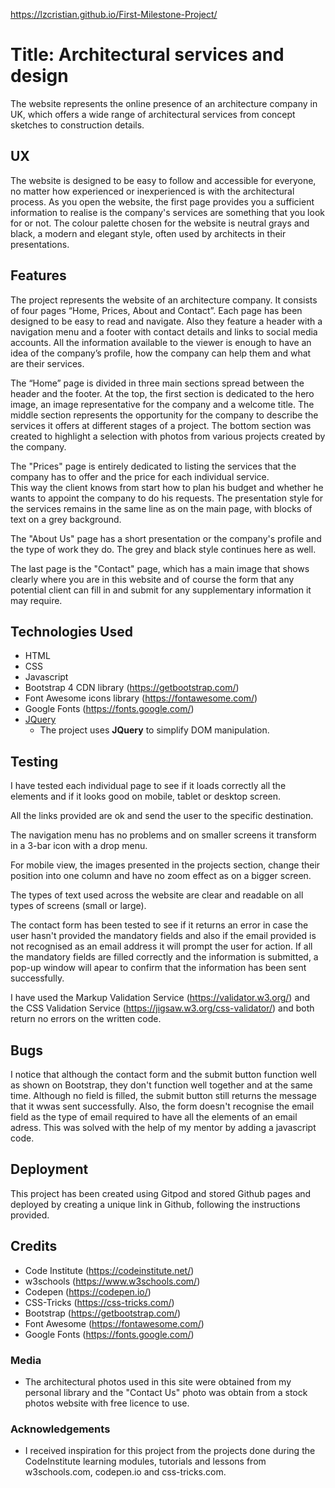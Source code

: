 https://lzcristian.github.io/First-Milestone-Project/

# Title: Architectural services and design

The website represents the online presence of an architecture company in UK, which offers a wide range of architectural services from concept sketches to construction details.

 
## UX
 
The website is designed to be easy to follow and accessible for everyone, no matter how experienced or inexperienced is with the architectural process. 
As you open the website, the first page provides you a sufficient information to realise is the company's services are something that you look for or not. 
The colour palette chosen for the website is neutral grays and black, a modern and elegant style, often used by architects in their presentations. 



## Features

The project represents the website of an architecture company. It consists of four pages “Home, Prices, About and Contact”.
Each page has been designed to be easy to read and navigate.
Also they feature a header with a navigation menu and a footer with contact details and links to social media accounts.
All the information available to the viewer is enough to have an idea of the company’s profile, how the company can help them and what are their services.

The “Home” page is divided in three main sections spread between the header and the footer.
At the top, the first section is dedicated to the hero image, an image representative for the company and a welcome title.
The middle section represents the opportunity for the company to describe the services it offers at different stages of a project.
The bottom section was created to highlight a selection with photos from various projects created by the company.

The "Prices" page is entirely dedicated to listing the services that the company has to offer and the price for each individual service.  
This way the client knows from start how to plan his budget and whether he wants to appoint the company to do his requests. 
The presentation style for the services remains in the same line as on the main page, with blocks of text on a grey background.  

The "About Us" page has a short presentation or the company's profile and the type of work they do. The grey and black style continues here as well. 

The last page is the "Contact" page, which has a main image that shows clearly where you are in this website and of course the form that any potential client can fill in and submit for any supplementary information it may require. 


## Technologies Used

- HTML
- CSS
- Javascript 
- Bootstrap 4 CDN library (https://getbootstrap.com/)
- Font Awesome icons library (https://fontawesome.com/)
- Google Fonts (https://fonts.google.com/)
- [JQuery](https://jquery.com)
   - The project uses **JQuery** to simplify DOM manipulation.



## Testing

I have tested each individual page to see if it loads correctly all the elements and if it looks good on mobile, tablet or desktop screen. 

All the links provided are ok and send the user to the specific destination.

The navigation menu has no problems and on smaller screens it transform in a 3-bar icon with a drop menu. 

For mobile view, the images presented in the projects section, change their position into one column and have no zoom effect as on a bigger screen. 

The types of text used across the website are clear and readable on all types of screens (small or large). 

The contact form has been tested to see if it returns an error in case the user hasn't provided the mandatory fields and also if the email provided is not recognised as an email address it will prompt the user for action. 
If all the mandatory fields are filled correctly and the information is submitted, a pop-up window will apear to confirm that the information has been sent successfully. 

I have used the Markup Validation Service (https://validator.w3.org/) and the CSS Validation Service (https://jigsaw.w3.org/css-validator/) and both return no errors on the written code.

## Bugs

I notice that although the contact form and the submit button function well as shown on Bootstrap, they don't function well together and at the same time. Although no field is filled, the submit button still returns the message that it wwas sent successfully.
Also, the form doesn't recognise the email field as the type of email required to have all the elements of an email adress.
This was solved with the help of my mentor by adding a javascript code.


## Deployment

This project has been created using Gitpod and stored Github pages and deployed by creating a unique link in Github, following the instructions provided. 


## Credits

- Code Institute (https://codeinstitute.net/)
- w3schools (https://www.w3schools.com/)
- Codepen (https://codepen.io/)
- CSS-Tricks (https://css-tricks.com/)
- Bootstrap (https://getbootstrap.com/)
- Font Awesome (https://fontawesome.com/)
- Google Fonts (https://fonts.google.com/) 



### Media
- The architectural photos used in this site were obtained from my personal library and the "Contact Us" photo was obtain from a stock photos website with free licence to use.

### Acknowledgements

- I received inspiration for this project from the projects done during the CodeInstitute learning modules, tutorials and lessons from w3schools.com, codepen.io and css-tricks.com.